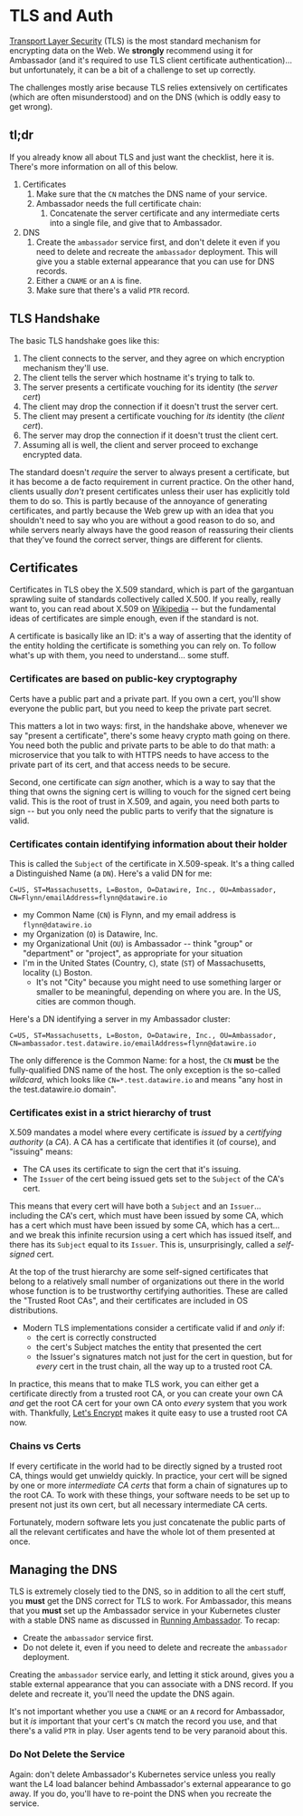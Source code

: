 # TLS and Auth

[Transport Layer Security](https://en.wikipedia.org/wiki/Transport_Layer_Security) (TLS) is the most standard mechanism for encrypting data on the Web. We **strongly** recommend using it for Ambassador (and it's required to use TLS client certificate authentication)... but unfortunately, it can be a bit of a challenge to set up correctly.

The challenges mostly arise because TLS relies extensively on certificates (which are often misunderstood) and on the DNS (which is oddly easy to get wrong).

## tl;dr

If you already know all about TLS and just want the checklist, here it is. There's more information on all of this below.

1. Certificates
   1. Make sure that the `CN` matches the DNS name of your service.
   2. Ambassador needs the full certificate chain:
      1. Concatenate the server certificate and any intermediate certs into a single file, and give that to Ambassador.
2. DNS
   1. Create the `ambassador` service first, and don't delete it even if you need to delete and recreate the `ambassador` deployment. This will give you a stable external appearance that you can use for DNS records.
   2. Either a `CNAME` or an `A` is fine.
   3. Make sure that there's a valid `PTR` record.

## TLS Handshake

The basic TLS handshake goes like this:

1. The client connects to the server, and they agree on which encryption mechanism they'll use.
2. The client tells the server which hostname it's trying to talk to.
3. The server presents a certificate vouching for its identity (the _server cert_)
4. The client may drop the connection if it doesn't trust the server cert.
5. The client may present a certificate vouching for _its_ identity (the _client cert_).
6. The server may drop the connection if it doesn't trust the client cert.
7. Assuming all is well, the client and server proceed to exchange encrypted data.

The standard doesn't _require_ the server to always present a certificate, but it has become a de facto requirement in current practice. On the other hand, clients usually _don't_ present certificates unless their user has explicitly told them to do so. This is partly because of the annoyance of generating certificates, and partly because the Web grew up with an idea that you shouldn't need to say who you are without a good reason to do so, and while servers nearly always have the good reason of reassuring their clients that they've found the correct server, things are different for clients.

## Certificates

Certificates in TLS obey the X.509 standard, which is part of the gargantuan sprawling suite of standards collectively called X.500. If you really, really want to, you can read about X.509 on [Wikipedia](https://en.wikipedia.org/wiki/X.509) -- but the fundamental ideas of certificates are simple enough, even if the standard is not.

A certificate is basically like an ID: it's a way of asserting that the identity of the entity holding the certificate is something you can rely on. To follow what's up with them, you need to understand... some stuff.

### Certificates are based on public-key cryptography

Certs have a public part and a private part. If you own a cert, you'll show everyone the public part, but you need to keep the private part secret.

This matters a lot in two ways: first, in the handshake above, whenever we say "present a certificate", there's some heavy crypto math going on there. You need both the public and private parts to be able to do that math: a microservice that you talk to with HTTPS needs to have access to the private part of its cert, and that access needs to be secure.

Second, one certificate can _sign_ another, which is a way to say that the thing that owns the signing cert is willing to vouch for the signed cert being valid. This is the root of trust in X.509, and again, you need both parts to sign -- but you only need the public parts to verify that the signature is valid.

### Certificates contain identifying information about their holder

This is called the `Subject` of the certificate in X.509-speak. It's a thing called a Distinguished Name (a `DN`). Here's a valid DN for me:

```shell
C=US, ST=Massachusetts, L=Boston, O=Datawire, Inc., OU=Ambassador, CN=Flynn/emailAddress=flynn@datawire.io
```

* my Common Name (`CN`) is Flynn, and my email address is `flynn@datawire.io`
* my Organization (`O`) is Datawire, Inc.
* my Organizational Unit (`OU`) is Ambassador -- think "group" or "department" or "project", as appropriate for your situation
* I'm in the United States (Country, `C`), state (`ST`) of Massachusetts, locality (`L`) Boston.
  * It's not "City" because you might need to use something larger or smaller to be meaningful, depending on where you are. In the US, cities are common though.

Here's a DN identifying a server in my Ambassador cluster:

```shell
C=US, ST=Massachusetts, L=Boston, O=Datawire, Inc., OU=Ambassador, CN=ambassador.test.datawire.io/emailAddress=flynn@datawire.io
```

The only difference is the Common Name: for a host, the `CN` **must** be the fully-qualified DNS name of the host. The only exception is the so-called _wildcard_, which looks like `CN=*.test.datawire.io` and means "any host in the test.datawire.io domain".

### Certificates exist in a strict hierarchy of trust

X.509 mandates a model where every certificate is _issued_ by a _certifying authority_ (a _CA_). A CA has a certificate that identifies it (of course), and "issuing" means:

* The CA uses its certificate to sign the cert that it's issuing.
* The `Issuer` of the cert being issued gets set to the `Subject` of the CA's cert.

This means that every cert will have both a `Subject` and an `Issuer`... including the CA's cert, which must have been issued by some CA, which has a cert which must have been issued by some CA, which has a cert... and we break this infinite recursion using a cert which has issued itself, and there has its `Subject` equal to its `Issuer`. This is, unsurprisingly, called a _self-signed_ cert.

At the top of the trust hierarchy are some self-signed certificates that belong to a relatively small number of organizations out there in the world whose function is to be trustworthy certifying authorities. These are called the "Trusted Root CAs", and their certificates are included in OS distributions.

* Modern TLS implementations consider a certificate valid if and _only_ if:
  * the cert is correctly constructed
  * the cert's Subject matches the entity that presented the cert
  * the Issuer's signatures match not just for the cert in question, but for _every_ cert in the trust chain, all the way up to a trusted root CA.

In practice, this means that to make TLS work, you can either get a certificate directly from a trusted root CA, or you can create your own CA _and_ get the root CA cert for your own CA onto _every_ system that you work with. Thankfully, [Let's Encrypt](https://www.letsencrypt.org/) makes it quite easy to use a trusted root CA now.

### Chains vs Certs

If every certificate in the world had to be directly signed by a trusted root CA, things would get unwieldy quickly. In practice, your cert will be signed by one or more _intermediate CA certs_ that form a chain of signatures up to the root CA. To work with these things, your software needs to be set up to present not just its own cert, but all necessary intermediate CA certs.

Fortunately, modern software lets you just concatenate the public parts of all the relevant certificates and have the whole lot of them presented at once.

## Managing the DNS

TLS is extremely closely tied to the DNS, so in addition to all the cert stuff, you **must** get the DNS correct for TLS to work. For Ambassador, this means that you **must** set up the Ambassador service in your Kubernetes cluster with a stable DNS name as discussed in [Running Ambassador](running.md). To recap:

* Create the `ambassador` service first.
* Do not delete it, even if you need to delete and recreate the `ambassador` deployment.

Creating the `ambassador` service early, and letting it stick around, gives you a stable external appearance that you can associate with a DNS record. If you delete and recreate it, you'll need the update the DNS again.

It's not important whether you use a `CNAME` or an `A` record for Ambassador, but it _is_ important that your cert's `CN` match the record you use, and that there's a valid `PTR` in play. User agents tend to be very paranoid about this.

### Do Not Delete the Service

Again: don't delete Ambassador's Kubernetes service unless you really want the L4 load balancer behind Ambassador's external appearance to go away. If you do, you'll have to re-point the DNS when you recreate the service.
